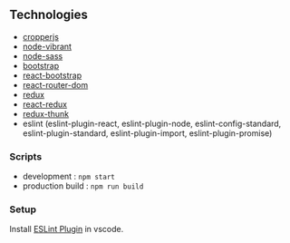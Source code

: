 ## Technologies

- [cropperjs](https://www.npmjs.com/package/cropperjs)
- [node-vibrant](https://www.npmjs.com/package/node-vibrant)
- [node-sass](https://www.npmjs.com/package/node-sass)
- [bootstrap](https://www.npmjs.com/package/bootstrap)
- [react-bootstrap](https://www.npmjs.com/package/react-bootstrap)
- [react-router-dom](https://www.npmjs.com/package/react-router-dom)
- [redux](https://www.npmjs.com/package/redux)
- [react-redux](https://www.npmjs.com/package/react-redux)
- [redux-thunk](https://www.npmjs.com/package/redux-thunk)
- eslint (eslint-plugin-react, eslint-plugin-node, eslint-config-standard, eslint-plugin-standard, eslint-plugin-import, eslint-plugin-promise)

### Scripts

- development : `npm start`
- production build : `npm run build`

### Setup 

Install [ESLint Plugin](https://marketplace.visualstudio.com/items?itemName=dbaeumer.vscode-eslint) in vscode.